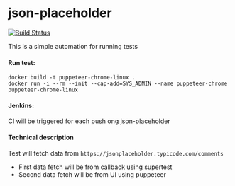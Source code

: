 # json-placeholder

[![Build Status](http://35.180.178.89:8080/buildStatus/icon?job=json-placeholder)](http://35.180.178.89:8080/job/json-placeholder/)

This is a simple automation for running tests

#### Run test:
```
docker build -t puppeteer-chrome-linux .
docker run -i --rm --init --cap-add=SYS_ADMIN --name puppeteer-chrome puppeteer-chrome-linux
```

#### Jenkins:
CI will be triggered for each push ong json-placeholder

#### Technical description
Test will fetch data from ```https://jsonplaceholder.typicode.com/comments```
- First data fetch will be from callback using supertest
- Second data fetch will be from UI using puppeteer